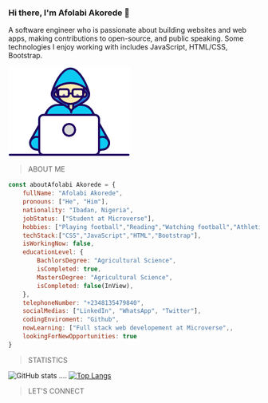### Hi there, I'm Afolabi Akorede 👋


A software engineer who is passionate about building websites and web apps, making contributions to open-source, and public speaking. Some technologies I enjoy working with includes JavaScript, HTML/CSS, Bootstrap.

<img src = "https://github.com/SatYu26/SatYu26/raw/master/Assets/Developer.gif">

>   ABOUT ME 

``` javaScript
const aboutAfolabi Akorede = {
    fullName: "Afolabi Akorede",
    pronouns: ["He", "Him"],
    nationality: "Ibadan, Nigeria",
    jobStatus: ["Student at Microverse"],
    hobbies: ["Playing football","Reading","Watching football","Athletics","Solving coding challenges"],
    techStack:["CSS","JavaScript","HTML","Bootstrap"],
    isWorkingNow: false,
    educationLevel: {
        BachlorsDegree: "Agricultural Science",
        isCompleted: true,
        MastersDegree: "Agricultural Science",
        isCompleted: false(InView),
    },
    telephoneNumber: "+2348135479840",
    socialMedias: ["LinkedIn", "WhatsApp", "Twitter"],
    codingEnviroment: "Github",
    nowLearning: ["Full stack web developement at Microverse",,
    lookingForNewOpportunities: true    
}

```

>   STATISTICS

![ GitHub stats](https://github-readme-stats.vercel.app/api?username=Brainconnect93&show_icons=true&theme=moltack)    ....   [![Top Langs](https://github-readme-stats.vercel.app/api/top-langs/?username=brainconnect93&layout=compact&theme=moltack)](https://github.com/brainconnect93/github-readme-stats)

>  LET'S CONNECT

<!-- <p dir = "auto">
<a href="https://linkedin.com/in/brainconnect93" rel="nofollow"><img src="https://camo.githubusercontent.com/415338aa33fdf45586ef1f328f79ca9981faf481b716b7e6bfd38a75d84b9fa3/68747470733a2f2f696d672e736869656c64732e696f2f62616467652f4c696e6b6564496e2d46656c69782532304f756d612d626c7565" alt="" data-canonical-src="https://img.shields.io/badge/Linkedin-Afolabi%20Akorede-red" style="max-width: 100%;"></a>
<a href="brainconnect0@gmail.com"><img src="https://camo.githubusercontent.com/eff909d6e8d0d96daf7a658e9abfd13cd8e5dbb4e575a2c2db6b5d216670bb3c/68747470733a2f2f696d672e736869656c64732e696f2f62616467652f456d61696c2d46656c69782532304f756d612d726564" alt="" data-canonical-src="https://img.shields.io/badge/Email-Felix%20Ouma-red" style="max-width: 100%;"></a>
<a href="https://twitter.com/brainconnect0" rel="nofollow"><img src="https://camo.githubusercontent.com/bc662794081e7bc1f091988d8462f7665f1b2ab41e3b201ca907fabb1c7af19e/68747470733a2f2f696d672e736869656c64732e696f2f62616467652f547769747465722d46656c69782532304f756d612d626c7565" alt="" data-canonical-src="https://img.shields.io/badge/Twitter-Felix%20Ouma-blue" style="max-width: 100%;"></a>

</p>
 -->
